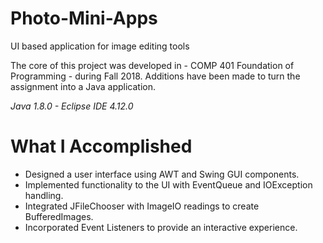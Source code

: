# Photo-Mini-Apps
UI based application for image editing tools

The core of this project was developed in - COMP 401 Foundation of Programming - during Fall 2018.
Additions have been made to turn the assignment into a Java application.

*Java 1.8.0 - Eclipse IDE 4.12.0*

# What I Accomplished

* Designed a user interface using AWT and Swing GUI components.
* Implemented functionality to the UI with EventQueue and IOException handling.
* Integrated JFileChooser with ImageIO readings to create BufferedImages. 
* Incorporated Event Listeners to provide an interactive experience.
